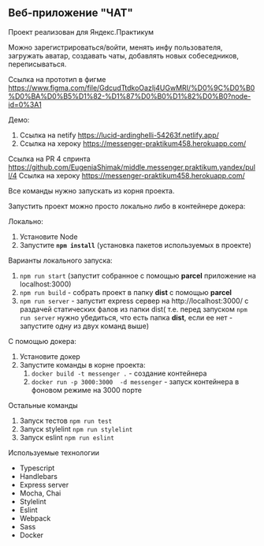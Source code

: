 ## Веб-приложение "ЧАТ"

Проект реализован для Яндекс.Практикум

Можно зарегистрироваться/войти, менять инфу пользователя, загружать аватар, создавать чаты, добавлять новых собеседников, переписываться.

Ссылка на прототип в фигме https://www.figma.com/file/GdcudTtdkoOazIj4UGwMRI/%D0%9C%D0%B0%D0%BA%D0%B5%D1%82-%D1%87%D0%B0%D1%82%D0%B0?node-id=0%3A1


Демо:
1) Ссылка на netify https://lucid-ardinghelli-54263f.netlify.app/
2) Ссылка на хероку https://messenger-praktikum458.herokuapp.com/

Ссылка на PR 4 спринта https://github.com/EugeniaShimak/middle.messenger.praktikum.yandex/pull/4
Ссылка на хероку https://messenger-praktikum458.herokuapp.com/

Все команды нужно запускать из корня проекта.


Запустить проект можно просто локально либо в контейнере докера:

Локально:
1) Установите Node
2) Запустите **`npm install`** (установка пакетов используемых в проекте)

Варианты локального запуска:
1) `npm run start` (запустит  собранное с помощью **parcel** приложение на localhost:3000)
2) `npm run build` - собрать проект в папку **dist**  с помощью **parcel**
3) `npm run server` - запустит express сервер на http://localhost:3000/ с раздачей статических фалов из папки dist( т.е. перед запуском `npm run server` нужно убедиться, что есть папка **dist**, если ее нет - запустите одну из двух команд выше)

С помощью докера:
1) Установите докер
2) Запустите команды в корне проекта:
   1) `docker build -t messenger .` - создание контейнера
   2) `docker run -p 3000:3000  -d messenger` - запуск контейнера в фоновом режиме на 3000 порте


Остальные команды
1) Запуск тестов `npm run test`
2) Запуск stylelint `npm run stylelint`
3) Запуск eslint `npm run eslint`

Используемые технологии
- Typescript
- Handlebars
- Express server
- Mocha, Chai
- Stylelint
- Eslint
- Webpack
- Sass
- Docker
